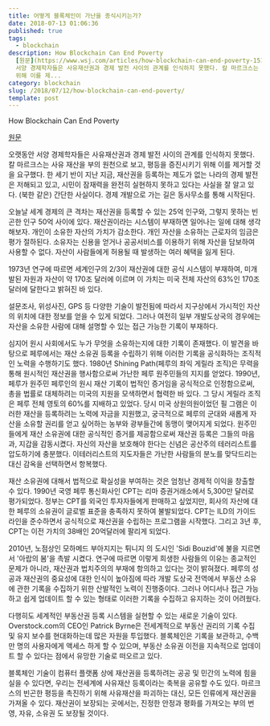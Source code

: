 ```yaml
---
title: 어떻게 블록체인이 가난을 종식시키는가?
date: 2018-07-13 01:06:36
published: true
tags:
  - blockchain
description: How Blockchain Can End Poverty
  [원문](https://www.wsj.com/articles/how-blockchain-can-end-poverty-1516925459)  오랫동안
  서양 경제학자들은 사유재산권과 경제 발전 사이의 관계를 인식하지 못했다. 칼 마르크스는 사유 재산을 부의 원천으로 보고, 평등을 증진시키기
  위해 이를 제...
category: blockchain
slug: /2018/07/12/how-blockchain-can-end-poverty/
template: post
---
```


How Blockchain Can End Poverty

[원문](https://www.wsj.com/articles/how-blockchain-can-end-poverty-1516925459)

오랫동안 서양 경제학자들은 사유재산권과 경제 발전 사이의 관계를 인식하지 못했다. 칼 마르크스는 사유 재산을 부의 원천으로 보고, 평등을 증진시키기 위해 이를 제거할 것을 요구했다. 한 세기 반이 지난 지금, 재산권을 등록하는 제도가 없는 나라의 경제 발전은 저해되고 있고, 시민이 잠재력을 완전히 실현하지 못하고 있다는 사실을 잘 알고 있다. (북한 같은) 간단한 사실이다. 경제 개발으로 가는 길은 동사무소를 통해 시작된다.

오늘날 세계 경제의 큰 격차는 재산권을 등록할 수 있는 25억 인구와, 그렇지 못하는 빈곤한 인구 50억 사이에 있다. 재산권이라는 시스템이 부재하면 일어나는 일에 대해 생각해보자. 개인이 소유한 자산의 가치가 감소한다. 개인 자산을 소유하는 근로자의 임금은 평가 절하된다. 소유자는 신용을 얻거나 공공서비스를 이용하기 위해 자산을 담보하여 사용할 수 없다. 자산이 사람들에게 허용될 때 발생하는 여러 혜택을 잃게 된다.

1973년 연구에 따르면 세계인구의 2/3이 재산권에 대한 공식 시스템이 부재하여, 미개발된 자원과 자산이 약 170조 달러에 이르며 이 가치는 미국 전체 자산의 63%인 170조달러에 달한다고 밝혀진 바 있다.

설문조사, 위성사진, GPS 등 다양한 기술이 발전됨에 따라서 지구상에서 가시적인 자산의 위치에 대한 정보를 얻을 수 있게 되었다. 그러나 여전히 일부 개발도상국의 경우에는 자산을 소유한 사람에 대해 설명할 수 있는 접근 가능한 기록이 부재하다.

심지어 원시 사회에서도 누가 무엇을 소유하는지에 대한 기록이 존재했다. 이 발견을 바탕으로 페루에서는 재산 소유권 등록을 수립하기 위해 이러한 기록을 공식화하는 조직적인 노력을 수행하기도 했다. 1980년 Shining Path(페루의 좌익 게릴라 조직)은 무력을 통해 원시적인 재산권을 행사함으로써 가난한 페루 원주민들의 지지를 얻었다. 1990년, 페루가 원주민 페루인의 원시 재산 기록이 법적인 증거임을 공식적으로 인정함으로써, 총을 법률로 대체하려는 미국의 지원을 모색하면서 협력한 바 있다. 그 당시 게릴라 조직은 페루 전체 영토의 60%를 지배하고 있었다. 당시 미국 상원의원이었던 필 그램은 이러한 재산을 등록하려는 노력에 자금을 지원했고, 궁극적으로 페루의 군대와 새롭게 자산을 소유할 권리를 얻고 싶어하는 농부와 광부들간에 동맹이 맺어지게 되었다. 원주민들에게 재산 소유권에 대한 공식적인 증거를 제공함으로써 재산권 등록은 그들의 마음과, 지갑을 감동시켰다. 자신의 자산을 보호해야 한다는 신념은 공산주의 테러리스트를 압도하기에 충분했다. 이테러리스트의 지도자들은 가난한 사람들의 분노를 맞닥드리는 대신 감옥을 선택하면서 항복했다.

재산 소유권에 대해서 법적으로 확실성을 부여하는 것은 엄청난 경제적 이익을 창출할 수 있다. 1990년 국영 페루 통신화사인 CPT는 리마 증권거래소에서 5,300만 달러로 평가되었다. 정부는 CPT를 외국인 투자자들에게 판매하고 싶었지만, 회사의 자산에 대한 페루의 소유권이 글로벌 표준을 충족하지 못하여 불발되었다. CPT는 ILD의 가이드라인을 준수하면서 공식적으로 재산권을 수립하는 프로그램을 시작했다. 그리고 3년 후, CPT는 이전 가치의 38배인 20억달러에 팔리게 되었다.

2010년, 노점상인 모하메드 부아지지는 튀니지 의 도시인 'Sidi Bouzid'에 불을 지르면서 '아랍의 봄'을 촉발 시켰다. 연구에 따르면 이렇게 희생한 사람들의 이유는 종교적인 문제가 아니라, 재산권과 법치주의의 부재에 항의하고 있다는 것이 밝혀졌다. 페루의 성공과 재산권의 중요성에 대한 인식이 높아짐에 따라 개발 도상국 전역에서 부동산 소유에 관한 기록을 수집하기 위한 산발적인 노력이 진행중이다. 그러나 어디서나 접근 가능하고 쉽게 업데이트 할 수 있는 형태로 이러한 기록을 수집하고 유지하는 것이 어려웠다.

다행히도 세계적인 부동산권 등록 시스템을 실현할 수 있는 새로운 기술이 있다. Overstock.com의 CEO인 Patrick Byrne은 전세계적으로 부동산 권리의 기록 수집 및 유지 보수를 현대화하는데 많은 자원을 투입했다. 블록체인은 기록을 보관하고, 수백만 명의 사용자에게 액세스 하게 할 수 있으며, 부동산 소유권 이전을 지속적으로 업데이트 할 수 있다는 점에서 유망한 기술로 떠오르고 있다.

블록체인 기술이 컴퓨터 플랫폼 상에 재산권을 등록하려는 공공 및 민간의 노력에 힘을 실을 수 있다면, 우리는 전세계에 사유재산 등록이라는 축복을 공유할 수도 있다. 마르크스의 빈곤한 평등을 촉진하기 위해 사유재산을 파괴하는 대신, 모든 인류에게 재산권을 가져올 수 있다. 재산권이 보장되는 곳에서는, 진정한 안정과 평화를 가져오는 부의 번영, 자유, 소유권 도 보장될 것이다.
